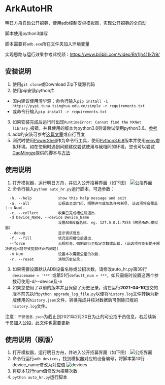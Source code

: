 # ArkAutoHR
明日方舟自动公开招募，使用adb控制安卓模拟器，实现公开招募的全自动

脚本使用python3编写

脚本需要将`adb.exe`所在文件夹加入环境变量

实现思路与运行效果参考此视频：https://www.bilibili.com/video/BV1jh411k7r9/

## 安装说明
1. 使用`git clone`或Download Zip下载源代码
2. 使用pip安装python库
  - 国内建议使用清华源：命令行输入`pip install -i https://pypi.tuna.tsinghua.edu.cn/simple -r requirements.txt`
  - 或命令行输入`pip install -r requirements.txt`
3. 如果安装完成后运行时出现`RuntimeError: Cannot find the MXNet library.`报错，并且使用的版本为python3.8则请尝试使用python3.6。[参考](https://github.com/apache/incubator-mxnet/issues/17719)
4. adb的安装可参考[这篇文章](https://jingyan.baidu.com/article/22fe7cedf67e353002617f25.html)或自行百度
5. 测试时使用[PowerShell](https://github.com/PowerShell/PowerShell)作为命令行工具，使用[Python3.6.8](https://www.python.org/downloads/release/python-368/)版本并使用[venv](https://docs.python.org/zh-cn/3/tutorial/venv.html)虚拟环境。如在使用时遇到问题建议尝试使用与我相同的环境，您也可以尝试[DaoMingze](https://github.com/DaoMingze/ArkAuto)提供的脚本与[方法](https://github.com/DaoMingze/ArkAuto#%E5%85%B6%E4%BB%96%E8%AF%B4%E6%98%8E)

## 使用说明
1. 打开模拟器，运行明日方舟，并进入公开招募界面（如下图）
![公招界面](fig/公招界面.png)
2. 命令行输入`python auto_hr.py`运行脚本，可选参数：
```
  -h, --help            show this help message and exit
  -a, --all             公招直至龙门币、招聘许可或加急许可耗尽. 该选项将会覆盖[-n Num].
  -c, --collect         收集已完成槽位后退出.
  -d Device_Name, --device Device_Name
                        设置ADB设备名称. eg. 127.0.0.1:7555（网易MuMu模拟器）
  --debug               显示调试信息.
  -f, --fill            填充空闲槽位后退出.
  --force               无视检查，强制运行至指定次数或出错. (此选项可能有助于解决识别出错导致提前终止的问题)
  -n Num                设置本次需要公招的次数.
  -r, --reset           清除历史记录.
  ```
3. 如果需要设置默认ADB设备名称或公招次数，请修改auto_hr.py第39行`devicename = '***'`或第51行`default_num = ***`，如只需临时设置这两个参数可使用-d/--device及-n
4. 如果您使用了以前的版本并且保留了历史记录，请在运行**2021-04-10**提交的版本前先执行`python upgrade_log_file.py`以便将`history.log`文件转换为新版使用的`history.json`文件，转换完成并核对数据后可删除旧版的`history.log`文件。

注意：`干员信息.json`为截止到2021年2月20日为止的可公招干员信息，若后续新干员加入公招，此文件也需要更新

## 使用说明（原版）
1. 打开模拟器，运行明日方舟，并进入公开招募界面（如下图）
![公招界面](fig/公招界面.png)
2. 命令行运行`adb devices`，找到模拟器对应的设备编号，将脚本第10行device_name修改为对应值
![devices](fig/devices.png)
3. 将脚本12行num值修改为招募次数
4. `python auto_hr.py`运行脚本
